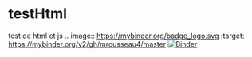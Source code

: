# testHtml
test de html et js
.. image:: https://mybinder.org/badge_logo.svg
 :target: https://mybinder.org/v2/gh/mrousseau4/master
[![Binder](https://mybinder.org/badge_logo.svg)](https://mybinder.org/v2/gh/mrousseau4/master)
